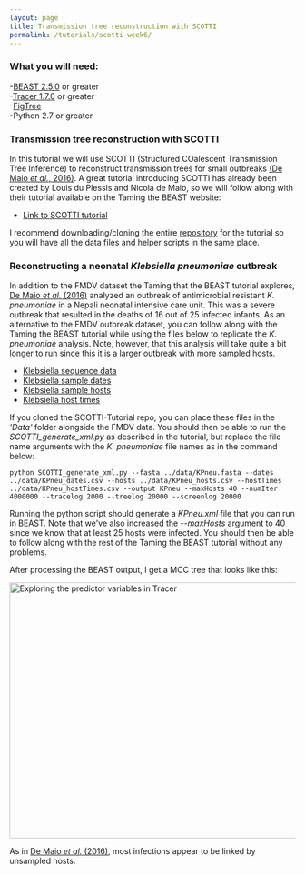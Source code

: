 ```yaml
---
layout: page
title: Transmission tree reconstruction with SCOTTI
permalink: /tutorials/scotti-week6/
---
```


### What you will need:

-[BEAST 2.5.0][beast] or greater <br>
-[Tracer 1.7.0][tracer] or greater <br>
-[FigTree][figtree] <br>
-Python 2.7 or greater

[beast]: <http://www.beast2.org/>
[tracer]: <https://github.com/beast-dev/tracer/releases/tag/v1.7.1>
[figtree]: <http://tree.bio.ed.ac.uk/software/figtree/>

### Transmission tree reconstruction with SCOTTI

In this tutorial we will use SCOTTI (Structured COalescent Transmission Tree Inference) to reconstruct transmission trees for small outbreaks [(De Maio *et al.*, 2016)][demaio-2016]. A great tutorial introducing SCOTTI has already been created by Louis du Plessis and Nicola de Maio, so we will follow along with their tutorial available on the Taming the BEAST website:

* [Link to SCOTTI tutorial][scotti-tutorial]

[demaio-2016]: <https://doi.org/10.1371/journal.pcbi.1005130>
[scotti-tutorial]: <https://taming-the-beast.org/tutorials/SCOTTI-Tutorial/>

I recommend downloading/cloning the entire [repository][git-repo] for the tutorial so you will have all the data files and helper scripts in the same place.

[git-repo]: <https://github.com/taming-the-beast/SCOTTI-Tutorial>


### Reconstructing a neonatal *Klebsiella pneumoniae* outbreak

In addition to the FMDV dataset the Taming that the BEAST tutorial explores, [De Maio *et al.* (2016)][demaio-2016] analyzed an outbreak of antimicrobial resistant *K. pneumoniae* in a Nepali neonatal intensive care unit. This was a severe outbreak that resulted in the deaths of 16 out of 25 infected infants. As an alternative to the FMDV outbreak dataset, you can follow along with the Taming the BEAST tutorial while using the files below to replicate the *K. pneumoniae* analysis. Note, however, that this analysis will take quite a bit longer to run since this it is a larger outbreak with more sampled hosts.

* [Klebsiella sequence data][kleb-seqs] <br>
* [Klebsiella sample dates][kleb-dates] <br>
* [Klebsiella sample hosts][kleb-hosts] <br>
* [Klebsiella host times][kleb-host-times] <br>

[kleb-seqs]: <{{site.baseurl}}/tutorials/scotti-week6/KPneu.fasta>
[kleb-dates]: <{{site.baseurl}}/tutorials/scotti-week6/KPneu_dates.csv>
[kleb-hosts]: <{{site.baseurl}}/tutorials/scotti-week6/KPneu_hosts.csv>
[kleb-host-times]: <{{site.baseurl}}/tutorials/scotti-week6/KPneu_hostTimes.csv>

If you cloned the SCOTTI-Tutorial repo, you can place these files in the *'Data'* folder alongside the FMDV data. You should then be able to run the *SCOTTI_generate_xml.py* as described in the tutorial, but replace the file name arguments with the *K. pneumoniae* file names as in the command below:

```
python SCOTTI_generate_xml.py --fasta ../data/KPneu.fasta --dates ../data/KPneu_dates.csv --hosts ../data/KPneu_hosts.csv --hostTimes ../data/KPneu_hostTimes.csv --output KPneu --maxHosts 40 --numIter 4000000 --tracelog 2000 --treelog 20000 --screenlog 20000
```

Running the python script should generate a *KPneu.xml* file that you can run in BEAST. Note that we've also increased the *--maxHosts* argument to 40 since we know that at least 25 hosts were infected. You should then be able to follow along with the rest of the Taming the BEAST tutorial without any problems.

After processing the BEAST output, I get a MCC tree that looks like this:

<img src="{{site.baseurl}}/assets/img/tutorials/scotti-week6/KPNeu-MCC-hosts.png" alt="Exploring the predictor variables in Tracer" width="700" height="450">

As in [De Maio *et al.* (2016)][demaio-2016], most infections appear to be linked by unsampled hosts.


